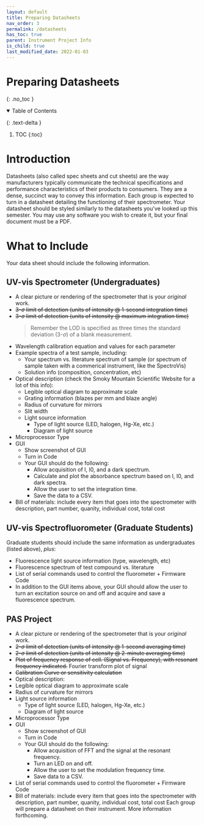 ```yaml
---
layout: default
title: Preparing Datasheets
nav_order: 3
permalink: /datasheets
has_toc: true
parent: Instrument Project Info
is_child: true
last_modified_date: 2022-01-03
---
```




# Preparing Datasheets
{: .no_toc  }


<details open markdown="block">
  <summary>
  Table of Contents
  </summary>

  {: .text-delta }
1. TOC
{:toc}
</details>

# Introduction

Datasheets (also called spec sheets and cut sheets) are the way manufacturers typically communicate the technical specifications and performance characteristics of their products to consumers.  They are a dense, succinct way to convey this information.  Each group is expected to turn in a datasheet detailing the functioning of their spectrometer.  Your datasheet should be styled similarly to the datasheets you've looked up this semester.  You may use any software you wish to create it, but your final document must be a PDF.

# What to Include 

Your data sheet should include the following information.

## UV-vis Spectrometer (Undergraduates)

+ A clear picture or rendering of the spectrometer that is your *original* work.
+ ~~3-$\sigma$ limit of detection (units of intensity @ 1-second integration time)~~
+ ~~3-$\sigma$ limit of detection (units of intensity @ maximum integration time)~~
  > Remember the LOD is specified as three times the standard deviation (3-$\sigma$) of a blank measurement.
+ Wavelength calibration equation and values for each parameter
+ Example spectra of a test sample, including:
  + Your spectrum vs. literature spectrum of sample (or spectrum of sample taken with a commerical instrument, like the SpectroVis) 
  + Solution info (composition, concentration, etc)
+ Optical description (check the Smoky Mountain Scientific Website for a lot of this info):
  + Legible optical diagram to approximate scale
  + Grating information (blazes per mm and blaze angle)
  + Radius of curvature for mirrors
  + Slit width
  + Light source information
	+ Type of light source (LED, halogen, Hg-Xe, etc.)
	+ Diagram of light source
+ Microprocessor Type
+ GUI
  + Show screenshot of GUI
  + Turn in Code
  + Your GUI should do the following:
	+ Allow acquisition of I, I0, and a dark spectrum.
	+ Calculate and plot the absorbance spectrum based on I, I0, and dark spectra.
	+ Allow the user to set the integration time.
	+ Save the data to a CSV.
+ Bill of materials: include every item that goes into the spectrometer with description, part number, quanity, individual cost, total cost

## UV-vis Spectrofluorometer (Graduate Students)
Graduate students should include the same information as undergraduates (listed above), *plus*:
+ Fluorescence light source information (type, wavelength, etc)
+ Fluorescence spectrum of test compound vs. literature
+ List of serial commands used to control the fluorometer + Firmware Code
+ In addition to the GUI items above, your GUI should allow the user to turn an excitation source on and off and acquire and save a fluorescence spectrum.

## PAS Project

+ A clear picture or rendering of the spectrometer that is your *original* work.
+ ~~2-$\sigma$ limit of detection (units of intensity @ 1-second averaging time)~~
+ ~~2-$\sigma$ limit of detection (units of intensity @ 2-minute averaging time)~~
+ ~~Plot of frequency response of cell. (Signal vs. Frequency), with resonant frequency indicated.~~  Fourier transform plot of signal
+ ~~Calibration Curve or sensitivity calculation~~
+ Optical description:
 + Legible optical diagram to approximate scale
  + Radius of curvature for mirrors
  + Light source information
	+ Type of light source (LED, halogen, Hg-Xe, etc.)
	+ Diagram of light source
+ Microprocessor Type
+ GUI
  + Show screenshot of GUI
  + Turn in Code
  + Your GUI should do the following:
	+ Allow acquisition of FFT and the signal at the resonant frequency.
	+ Turn an LED on and off.
	+ Allow the user to set the modulation frequency time.
	+ Save data to a CSV.
+ List of serial commands used to control the fluorometer + Firmware Code
+ Bill of materials: include every item that goes into the spectrometer with description, part number, quanity, individual cost, total cost
Each group will prepare a datasheet on their instrument.  More information forthcoming.


<!-- --- -->

<!-- ## How to Write a Technical Report -->

<!-- Students often struggle to see the difference between lab notebooks and technical reports.  The lab notebook is an *exact* record of what you did in lab and should include everything you do; the technical report is the polished story summarizing your study and should be curated accordingly (curated for clarity, not to sweep findings under the rug!). -->

<!-- Follow the guidelines below when writing your report.  Your report should be formatted according to the [ACS Style Guide](https://pubs.acs.org/isbn/9780841239999#) (template below). -->

<!-- - Dr. Fischer's [Writing Tips]({{site.url}}/technical-reports/writing-guide) (based on common mistakes) -->
<!-- - Dr. Fischer's [Publication-quality Figures Guide]({{site.url}}/technical-reports/figures) -->
<!-- - You report should contain the following sections (click each link for info on that section): -->
<!--     - [Title and Abstract]({{site.url}}/technical-reports/title-abstract) -->
<!--     - [Introduction]({{site.url}}/technical-reports/introduction) -->
<!--     - [Materials and Methods]({{site.url}}/technical-reports/materials-methods) -->
<!--     - [Results and Discussion]({{site.url}}/technical-reports/results-discussion) -->
<!--     - [Conclusions]({{site.url}}/technical-reports/conclusion) -->
<!--     - [References]({{site.url}}/technical-reports/references) -->

<!-- ## How you'll be graded -->

<!-- - Each group will turn in one comprehensive technical report at the end of the semester, written as a team.   -->
<!-- - The writing of this report will be completed in stages.   -->
<!--   - You will submit sections throughout the semester and will be given *qualitative* feedback on that section.   -->
<!--   - You will then be expected to integrate this feedback into your report before submitting it at the end of the semester.   -->
<!--   - Peer review will also be used as a tool for providing feedback.   -->
  
<!--   *The more polished your draft is the more I am able to give you meaningful feedback and the higher your final grade will be!* -->

<!-- - Your final submission will be graded *quantitatively* according to the lab ***[report rubric](https://github.com/alphonse/alphonse.github.io/raw/master/chem370/pdf/lab-report-rubric.pdf)*** (PDF). -->

<!-- ## Examples & Templates -->


<!-- - [Microsoft Word Template](https://catamountwcu-my.sharepoint.com/:w:/g/personal/dfischer_wcu_edu/ESJSHEwCANhNuKW_bapC2ucB8LdVraBrW5pvEMGiCz6pFQ?e=YLd2of) -->
<!-- <\!-- - [Microsoft Word Template](https://catamountwcu-my.sharepoint.com/:w:/g/personal/dfischer_wcu_edu/ESJSHEwCANhNuKW_bapC2ucBCdRurIpvfxZ2FHRRTc7s9w?e=ILpNgr) -\-> -->

<!-- <\!-- - [Google Doc ACS-style Report Template](https://docs.google.com/document/d/1XhNYeBbJk1YYdBPF9YDNg7n3DBvBJ3z26qHK0V4ae70/view?usp=sharing) -\-> -->

<!-- <\!-- - [Example Report](https://github.com/dr-fischer/chem370/raw/master/assets/pdf/chem370_technical_report_example.pdf): This report, written by previous students, is an example of a "A" level report. -\-> -->

<!-- <\!-- - [Example technical report 1](https://github.com/alphonse/alphonse.github.io/raw/master/course-information/technical-reportsexamples/example-report-1.pdf) -->
<!-- - [Example technical report 2](https://github.com/alphonse/alphonse.github.io/raw/master/course-information/technical-reportsexamples/example-report-2.pdf) -\-> -->

<!-- <\!-- - Claim assignment [template](https://github.com/alphonse/alphonse.github.io/raw/master/CHEM191/assignments/claim-report-template.docx) and [guidelines](https://github.com/alphonse/alphonse.github.io/raw/master/chem370/pdf/lab-report-rubric.pdf). -\-> -->


